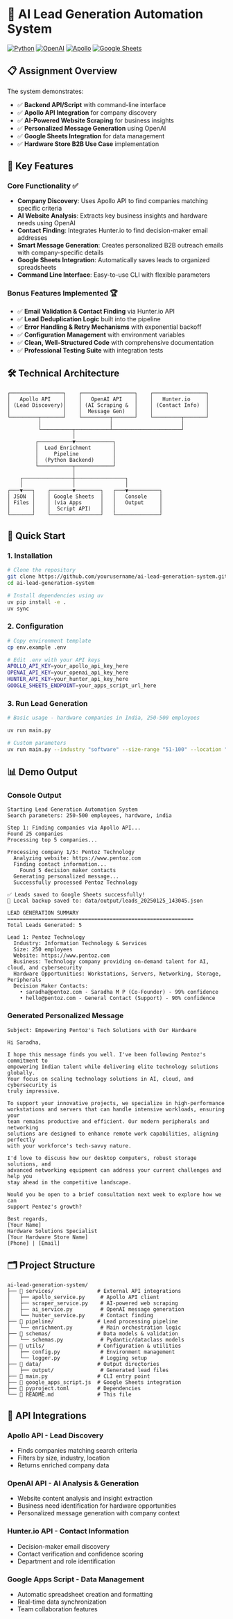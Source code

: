 # 🚀 AI Lead Generation Automation System

[![Python](https://img.shields.io/badge/Python-3.11+-blue.svg)](https://www.python.org/)
[![OpenAI](https://img.shields.io/badge/OpenAI-GPT--4-green.svg)](https://openai.com/)
[![Apollo](https://img.shields.io/badge/Apollo-API-orange.svg)](https://apollo.io/)
[![Google Sheets](https://img.shields.io/badge/Google-Sheets-34A853.svg)](https://sheets.google.com/)

## 📋 Assignment Overview

The system demonstrates:

- ✅ **Backend API/Script** with command-line interface
- ✅ **Apollo API Integration** for company discovery  
- ✅ **AI-Powered Website Scraping** for business insights
- ✅ **Personalized Message Generation** using OpenAI
- ✅ **Google Sheets Integration** for data management
- ✅ **Hardware Store B2B Use Case** implementation

## 🎯 Key Features

### **Core Functionality** ✅
- **Company Discovery**: Uses Apollo API to find companies matching specific criteria
- **AI Website Analysis**: Extracts key business insights and hardware needs using OpenAI
- **Contact Finding**: Integrates Hunter.io to find decision-maker email addresses  
- **Smart Message Generation**: Creates personalized B2B outreach emails with company-specific details
- **Google Sheets Integration**: Automatically saves leads to organized spreadsheets
- **Command Line Interface**: Easy-to-use CLI with flexible parameters

### **Bonus Features Implemented** 🏆
- ✅ **Email Validation & Contact Finding** via Hunter.io API
- ✅ **Lead Deduplication Logic** built into the pipeline
- ✅ **Error Handling & Retry Mechanisms** with exponential backoff
- ✅ **Configuration Management** with environment variables
- ✅ **Clean, Well-Structured Code** with comprehensive documentation
- ✅ **Professional Testing Suite** with integration tests

## 🛠️ Technical Architecture

```
┌─────────────────┐    ┌─────────────────┐    ┌─────────────────┐
│   Apollo API    │    │   OpenAI API    │    │   Hunter.io     │
│ (Lead Discovery)│    │ (AI Scraping &  │    │ (Contact Info)  │
│                 │    │  Message Gen)   │    │                 │
└─────────┬───────┘    └─────────┬───────┘    └─────────┬───────┘
          │                      │                      │
          └──────────┬───────────┴──────────────────────┘
                     │
         ┌───────────▼────────────┐
         │  Lead Enrichment       │
         │     Pipeline           │
         │  (Python Backend)      │
         └───────────┬────────────┘
                     │
    ┌────────────────┼────────────────┐
    │                │                │
┌───▼───┐    ┌───────▼────────┐   ┌───▼──────────┐
│ JSON  │    │ Google Sheets  │   │   Console    │
│ Files │    │ (via Apps      │   │   Output     │
│       │    │  Script API)   │   │              │
└───────┘    └────────────────┘   └──────────────┘
```

## 🚀 Quick Start

### 1. Installation
```bash
# Clone the repository
git clone https://github.com/yourusername/ai-lead-generation-system.git
cd ai-lead-generation-system

# Install dependencies using uv
uv pip install -e .
uv sync
```

### 2. Configuration
```bash
# Copy environment template
cp env.example .env

# Edit .env with your API keys
APOLLO_API_KEY=your_apollo_api_key_here
OPENAI_API_KEY=your_openai_api_key_here
HUNTER_API_KEY=your_hunter_api_key_here
GOOGLE_SHEETS_ENDPOINT=your_apps_script_url_here
```

### 3. Run Lead Generation
```bash
# Basic usage - hardware companies in India, 250-500 employees

uv run main.py

# Custom parameters
uv run main.py --industry "software" --size-range "51-100" --location "United States" --max-leads 5


```

## 📊 Demo Output

### Console Output
```
Starting Lead Generation Automation System
Search parameters: 250-500 employees, hardware, india

Step 1: Finding companies via Apollo API...
Found 25 companies
Processing top 5 companies...

Processing company 1/5: Pentoz Technology
  Analyzing website: https://www.pentoz.com
  Finding contact information...
    Found 5 decision maker contacts
  Generating personalized message...
  Successfully processed Pentoz Technology

✅ Leads saved to Google Sheets successfully!
📄 Local backup saved to: data/output/leads_20250125_143045.json

LEAD GENERATION SUMMARY
============================================================
Total Leads Generated: 5

Lead 1: Pentoz Technology
  Industry: Information Technology & Services
  Size: 250 employees
  Website: https://www.pentoz.com
  Business: Technology company providing on-demand talent for AI, cloud, and cybersecurity
  Hardware Opportunities: Workstations, Servers, Networking, Storage, Peripherals
  Decision Maker Contacts:
    • saradha@pentoz.com - Saradha M P (Co-Founder) - 99% confidence
    • hello@pentoz.com - General Contact (Support) - 90% confidence
```

### Generated Personalized Message
```
Subject: Empowering Pentoz's Tech Solutions with Our Hardware

Hi Saradha,

I hope this message finds you well. I've been following Pentoz's commitment to 
empowering Indian talent while delivering elite technology solutions globally. 
Your focus on scaling technology solutions in AI, cloud, and cybersecurity is 
truly impressive.

To support your innovative projects, we specialize in high-performance 
workstations and servers that can handle intensive workloads, ensuring your 
team remains productive and efficient. Our modern peripherals and networking 
solutions are designed to enhance remote work capabilities, aligning perfectly 
with your workforce's tech-savvy nature.

I'd love to discuss how our desktop computers, robust storage solutions, and 
advanced networking equipment can address your current challenges and help you 
stay ahead in the competitive landscape.

Would you be open to a brief consultation next week to explore how we can 
support Pentoz's growth?

Best regards,
[Your Name]
Hardware Solutions Specialist
[Your Hardware Store Name]
[Phone] | [Email]
```

## 🗂️ Project Structure

```
ai-lead-generation-system/
├── 📁 services/              # External API integrations
│   ├── apollo_service.py     # Apollo API client
│   ├── scraper_service.py    # AI-powered web scraping
│   ├── ai_service.py         # OpenAI message generation
│   └── hunter_service.py     # Contact finding
├── 📁 pipeline/              # Lead processing pipeline
│   └── enrichment.py         # Main orchestration logic
├── 📁 schemas/               # Data models & validation
│   └── schemas.py            # Pydantic/dataclass models
├── 📁 utils/                 # Configuration & utilities
│   ├── config.py             # Environment management
│   └── logger.py             # Logging setup
├── 📁 data/                  # Output directories
│   ├── output/               # Generated lead files
├── 📄 main.py                # CLI entry point
├── 📄 google_apps_script.js  # Google Sheets integration
├── 📄 pyproject.toml         # Dependencies
└── 📄 README.md              # This file
```

## 🔧 API Integrations

### **Apollo API** - Lead Discovery
- Finds companies matching search criteria
- Filters by size, industry, location
- Returns enriched company data

### **OpenAI API** - AI Analysis & Generation  
- Website content analysis and insight extraction
- Business need identification for hardware opportunities
- Personalized message generation with company context

### **Hunter.io API** - Contact Information
- Decision-maker email discovery
- Contact verification and confidence scoring
- Department and role identification

### **Google Apps Script** - Data Management
- Automatic spreadsheet creation and formatting  
- Real-time data synchronization
- Team collaboration features


